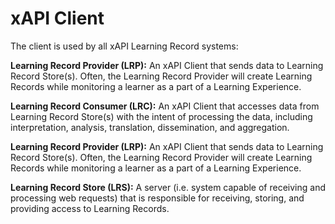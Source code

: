 ﻿# xAPI Client 

The client is used by all xAPI Learning Record systems:

**Learning Record Provider (LRP):** 
An xAPI Client that sends data to Learning Record Store(s). Often, the Learning Record Provider will create Learning Records while monitoring a learner as a part of a Learning Experience.

**Learning Record Consumer (LRC):** 
An xAPI Client that accesses data from Learning Record Store(s) with the intent of processing the data, including interpretation, analysis, translation, dissemination, and aggregation.

**Learning Record Provider (LRP):** 
An xAPI Client that sends data to Learning Record Store(s). Often, the Learning Record Provider will create Learning Records while monitoring a learner as a part of a Learning Experience.

**Learning Record Store (LRS):**
 A server (i.e. system capable of receiving and processing web requests) that is responsible for receiving, storing, and providing access to Learning Records.